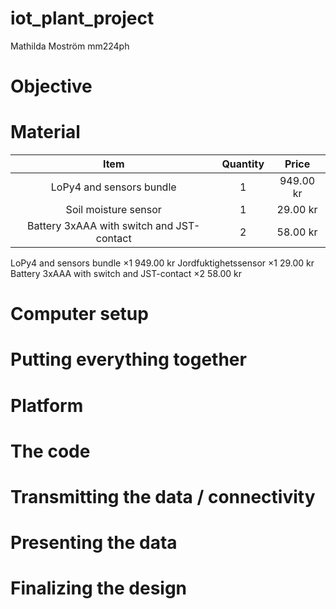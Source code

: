 # iot_plant_project
Mathilda Moström mm224ph

# Objective

# Material

| Item       | Quantity | Price |
| :----------: | :--: | :----: |
| LoPy4 and sensors bundle | 1 | 949.00 kr |
| Soil moisture sensor | 1 | 29.00 kr |
| Battery 3xAAA with switch and JST-contact | 2 | 58.00 kr |

LoPy4 and sensors bundle ×1	949.00 kr
Jordfuktighetssensor ×1	29.00 kr
Battery 3xAAA with switch and JST-contact ×2	58.00 kr

# Computer setup

# Putting everything together

# Platform

# The code

# Transmitting the data / connectivity

# Presenting the data

# Finalizing the design
